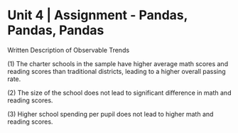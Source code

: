 # Unit 4 | Assignment - Pandas, Pandas, Pandas

Written Description of Observable Trends

(1) The charter schools in the sample have higher average math scores and reading scores than traditional districts, leading to a higher overall passing rate. 

(2) The size of the school does not lead to significant difference in math and reading scores. 

(3) Higher school spending per pupil does not lead to higher math and reading scores. 
